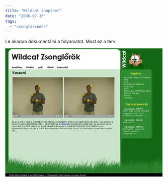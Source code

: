 ```yaml
---
title: "Wildcat snapshot"
date: "2006-07-15"
tags: 
  - "zsonglőrködés"
---
```


Le akarom dokumentálni a folyamatot. Most ez a terv:

![main3](images/main3-500x408.webp)
